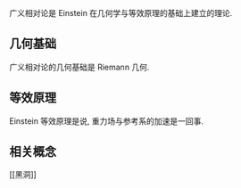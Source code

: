 
广义相对论是 Einstein 在几何学与等效原理的基础上建立的理论.

## 几何基础

广义相对论的几何基础是 Riemann 几何.

## 等效原理

Einstein 等效原理是说, 重力场与参考系的加速是一回事.

## 相关概念

[[黑洞]]
